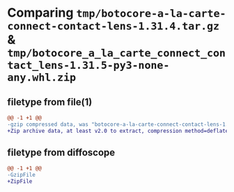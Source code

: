 # Comparing `tmp/botocore-a-la-carte-connect-contact-lens-1.31.4.tar.gz` & `tmp/botocore_a_la_carte_connect_contact_lens-1.31.5-py3-none-any.whl.zip`

## filetype from file(1)

```diff
@@ -1 +1 @@
-gzip compressed data, was "botocore-a-la-carte-connect-contact-lens-1.31.4.tar", last modified: Tue Jul 18 01:55:03 2023, max compression
+Zip archive data, at least v2.0 to extract, compression method=deflate
```

## filetype from diffoscope

```diff
@@ -1 +1 @@
-GzipFile
+ZipFile
```

